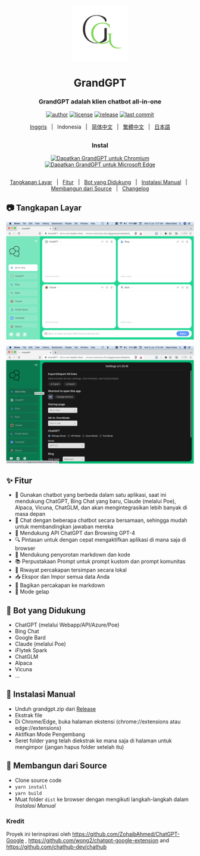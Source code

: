 <p align="center">
    <img src="./src/assets/icon.png" width="150">
</p>

<h1 align="center">GrandGPT</h1>

<div align="center">

### GrandGPT adalah klien chatbot all-in-one

[![author][author-image]][author-url]
[![license][license-image]][license-url]
[![release][release-image]][release-url]
[![last commit][last-commit-image]][last-commit-url]  

[Inggris](README.md) &nbsp;&nbsp;|&nbsp;&nbsp; Indonesia &nbsp;&nbsp;|&nbsp;&nbsp; [简体中文](README_ZH-CN.md) &nbsp;&nbsp;|&nbsp;&nbsp; [繁體中文](README_ZH-TW.md) &nbsp;&nbsp;|&nbsp;&nbsp; [日本語](README_JA.md)

##    
    
### Instal
    
<a href="https://chrome.google.com/webstore/detail"><img src="https://user-images.githubusercontent.com/64502893/231991498-8df6dd63-727c-41d0-916f-c90c15127de3.png" width="200" alt="Dapatkan GrandGPT untuk Chromium"></a>
<a href="https://microsoftedge.microsoft.com/addons/detail/"><img src="https://user-images.githubusercontent.com/64502893/231991158-1b54f831-2fdc-43b6-bf9a-f894000e5aa8.png" width="160" alt="Dapatkan GrandGPT untuk Microsoft Edge"></a>
    
##

[Tangkapan Layar](#-tangkapan-layar) &nbsp;&nbsp;|&nbsp;&nbsp; [Fitur](#-fitur) &nbsp;&nbsp;|&nbsp;&nbsp; [Bot yang Didukung](#-supported-bots) &nbsp;&nbsp;|&nbsp;&nbsp; [Instalasi Manual](#-instalasi-manual) &nbsp;&nbsp;|&nbsp;&nbsp; [Membangun dari Source](#-membangun-dari-source) &nbsp;&nbsp;|&nbsp;&nbsp; [Changelog](#-changelog)
    
[author-image]: https://img.shields.io/badge/author-wong2-blue.svg
[author-url]: https://github.com/wong2
[license-image]: https://img.shields.io/github/license/ishandutta2007/GrandGPT?color=blue
[license-url]: https://github.com/ishandutta2007/GrandGPT/blob/main/LICENSE
[release-image]: https://img.shields.io/github/v/release/ishandutta2007/GrandGPT?color=blue
[release-url]: https://github.com/ishandutta2007/GrandGPT/releases/latest
[last-commit-image]: https://img.shields.io/github/last-commit/ishandutta2007/GrandGPT?label=last%20commit
[last-commit-url]: https://github.com/ishandutta2007/GrandGPT/commits

</div>

##

## 📷 Tangkapan Layar

![Tangkapan Layar](screenshots/light_1280x800.png?raw=true)

![Tangkapan Layar (Mode Gelap)](screenshots/dark_1280x800.png?raw=true)

## ✨ Fitur

- 🤖 Gunakan chatbot yang berbeda dalam satu aplikasi, saat ini mendukung ChatGPT, Bing Chat yang baru, Claude (melalui Poe), Alpaca, Vicuna, ChatGLM,  dan akan mengintegrasikan lebih banyak di masa depan
- 💬 Chat dengan beberapa chatbot secara bersamaan, sehingga mudah untuk membandingkan jawaban mereka
- 🚀 Mendukung API ChatGPT dan Browsing GPT-4
- 🔍 Pintasan untuk dengan cepat mengaktifkan aplikasi di mana saja di browser
- 🎨 Mendukung penyorotan markdown dan kode
- 📚 Perpustakaan Prompt untuk prompt kustom dan prompt komunitas
- 💾 Riwayat percakapan tersimpan secara lokal
- 📥 Ekspor dan Impor semua data Anda
- 🔗 Bagikan percakapan ke markdown
- 🌙 Mode gelap

## 🤖 Bot yang Didukung

* ChatGPT (melalui Webapp/API/Azure/Poe)
* Bing Chat
* Google Bard
* Claude (melalui Poe)
* iFlytek Spark
* ChatGLM
* Alpaca
* Vicuna
* ...

## 🔧 Instalasi Manual

- Unduh grandgpt.zip dari [Release](https://github.com/ishandutta2007/GrandGPT/releases)
- Ekstrak file
- Di Chrome/Edge, buka halaman ekstensi (chrome://extensions atau edge://extensions)
- Aktifkan Mode Pengembang
- Seret folder yang telah diekstrak ke mana saja di halaman untuk mengimpor (jangan hapus folder setelah itu)

## 🔨 Membangun dari Source

- Clone source code
- `yarn install`
- `yarn build`
- Muat folder `dist` ke browser dengan mengikuti langkah-langkah dalam _Instalasi Manual_

### Kredit

Proyek ini terinspirasi oleh https://github.com/ZohaibAhmed/ChatGPT-Google , https://github.com/wong2/chatgpt-google-extension and https://github.com/chathub-dev/chathub

